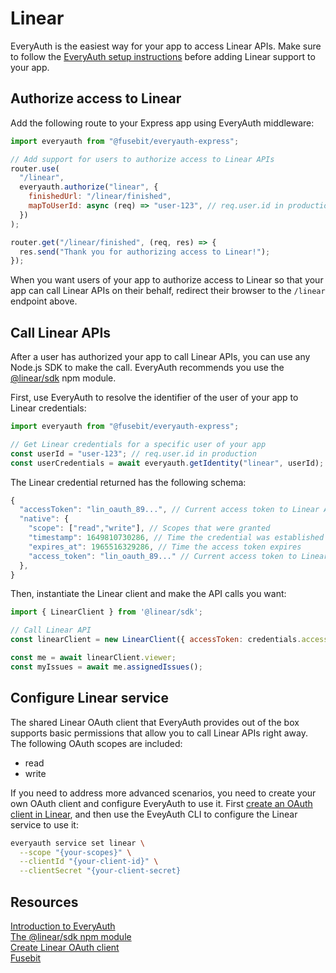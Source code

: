 # Linear

EveryAuth is the easiest way for your app to access Linear APIs. Make sure to follow the [EveryAuth setup instructions](../README.md) before adding Linear support to your app.

## Authorize access to Linear

Add the following route to your Express app using EveryAuth middleware:

```javascript
import everyauth from "@fusebit/everyauth-express";

// Add support for users to authorize access to Linear APIs
router.use(
  "/linear",
  everyauth.authorize("linear", {
    finishedUrl: "/linear/finished",
    mapToUserId: async (req) => "user-123", // req.user.id in production
  })
);

router.get("/linear/finished", (req, res) => {
  res.send("Thank you for authorizing access to Linear!");
});
```

When you want users of your app to authorize access to Linear so that your app can call Linear APIs on their behalf, redirect their browser to the `/linear` endpoint above.

## Call Linear APIs

After a user has authorized your app to call Linear APIs, you can use any Node.js SDK to make the call. EveryAuth recommends you use the [@linear/sdk](https://www.npmjs.com/package/@linear/sdk) npm module.

First, use EveryAuth to resolve the identifier of the user of your app to Linear credentials:

```javascript
import everyauth from "@fusebit/everyauth-express";

// Get Linear credentials for a specific user of your app
const userId = "user-123"; // req.user.id in production
const userCredentials = await everyauth.getIdentity("linear", userId);
```

The Linear credential returned has the following schema:

```javascript
{
  "accessToken": "lin_oauth_89...", // Current access token to Linear APIs
  "native": {
    "scope": ["read","write"], // Scopes that were granted
    "timestamp": 1649810730286, // Time the credential was established
    "expires_at": 1965516329286, // Time the access token expires
    "access_token": "lin_oauth_89..." // Current access token to Linear APIs
  },
}
```

Then, instantiate the Linear client and make the API calls you want:

```javascript
import { LinearClient } from '@linear/sdk';

// Call Linear API
const linearClient = new LinearClient({ accessToken: credentials.accessToken });

const me = await linearClient.viewer;
const myIssues = await me.assignedIssues();
```

## Configure Linear service

The shared Linear OAuth client that EveryAuth provides out of the box supports basic permissions that allow you to call Linear APIs right away. The following OAuth scopes are included:
* read
* write

If you need to address more advanced scenarios, you need to create your own OAuth client and configure EveryAuth to use it. First [create an OAuth client in Linear](https://developers.linear.app/docs/oauth/authentication), and then use the EveyAuth CLI to configure the Linear service to use it:

```bash
everyauth service set linear \
  --scope "{your-scopes}" \
  --clientId "{your-client-id}" \
  --clientSecret "{your-client-secret}
```

## Resources

[Introduction to EveryAuth](../README.md)  
[The @linear/sdk npm module](https://www.npmjs.com/package/@linear/sdk)  
[Create Linear OAuth client](https://developers.linear.app/docs/oauth/authentication)  
[Fusebit](https://fusebit.io)
